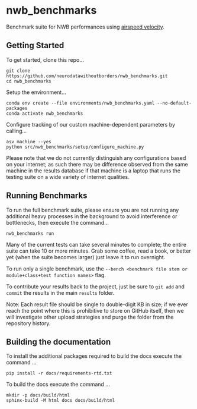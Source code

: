 # nwb_benchmarks

Benchmark suite for NWB performances using [airspeed velocity](https://asv.readthedocs.io/en/stable/).

## Getting Started

To get started, clone this repo...

```
git clone https://github.com/neurodatawithoutborders/nwb_benchmarks.git
cd nwb_benchmarks
```

Setup the environment...

```
conda env create --file environments/nwb_benchmarks.yaml --no-default-packages
conda activate nwb_benchmarks
```

Configure tracking of our custom machine-dependent parameters by calling...

```
asv machine --yes
python src/nwb_benchmarks/setup/configure_machine.py
```

Please note that we do not currently distinguish any configurations based on your internet; as such there may be difference observed from the same machine in the results database if that machine is a laptop that runs the testing suite on a wide variety of internet qualities.

## Running Benchmarks

To run the full benchmark suite, please ensure you are not running any additional heavy processes in the background to avoid interference or bottlenecks, then execute the command...

```
nwb_benchmarks run
```

Many of the current tests can take several minutes to complete; the entire suite can take 10 or more minutes. Grab some coffee, read a book, or better yet (when the suite becomes larger) just leave it to run overnight.

To run only a single benchmark, use the `--bench <benchmark file stem or module+class+test function names>` flag.

To contribute your results back to the project, just be sure to `git add` and `commit` the results in the main `results` folder.

Note: Each result file should be single to double-digit KB in size; if we ever reach the point where this is prohibitive to store on GitHub itself, then we will investigate other upload strategies and purge the folder from the repository history.

## Building the documentation

To install the additional packages required to build the docs execute the command ...

```
pip install -r docs/requirements-rtd.txt
```

To build the docs execute the command ...

```
mkdir -p docs/build/html
sphinx-build -M html docs docs/build/html
```
